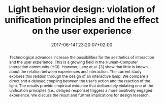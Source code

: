 ---
slug: light-behavior-design-violation-of-unification-principles-and-the-effect-on-the-user-experience
title: "Light behavior design: violation of unification principles and the effect on the user experience"
layout: single
searchFilter: Publication
searchWeight: 8
publitype: inproceedings
subsection: conference
perceptq: true
researchpage: true
research: 
    -  perceptq
institution:
    logo: TUe
    short: 'TU/e'
    name: "Eindhoven University of Technology"
    web: "https://www.tue.nl/en/"
    colo: "#c72125"
date: 2017-06-14T23:20:07+02:00
citation:
    authors:
        1: ["Dassen", "Wendy", "W."]
        2: ["Wensveen", "Stephan", "S."]
        3: ["Levy", "Pierre", "P."]
    year: 2017
    title: "Light Behavior Design: Violation of Unification Principles and the Effect on the User Experience"
    proceedings: "Design Interactive Systems Conference, DIS17"
    firstpage: "259"
    lastpage: "263"
    publisher: ["ACM", "New York, NY, USA"]
    doi: "10.1145/3064857.3079157"
reference: "Dassen, W., Wensveen, S., & Lévy, P. (2017). Light Behavior Design: Violation of Unification Principles and the Effect on the User Experience. In Design Interactive Systems Conference, DIS17 (pp. 259–263). New York, NY, USA: ACM. https://doi.org/10.1145/3064857.3079157"
abstract: "Technological advances increase the possibilities for the aesthetics of interaction and the user experience. This is a growing field in the Human-Computer Interaction community (HCI). However, Lenz et al. [3] show that little is known about the relation between experiences and interaction. The current study explores this relation through the design of an interactive lamp. We compare a direct and a delayed coupling between the user’s action and the reaction of the light. The results provide empirical evidence that deliberately violating one of the unification principles (i.e., delayed response) triggers a more positively engaged experience. We discuss the result and further implications for design research."
link:
    1: ["paper", "paper", "https://1drv.ms/b/s!AnQx_v88q65Qv4R1A4jeoNOuOR0jBA?e=CUFvv8"]
    5: ["dissertation", "dissertation", "https://dl.acm.org/citation.cfm?doid=3064857.3079157"]
video:
    movie1:
        youtube: "TlDSDFgTwsQ"
---